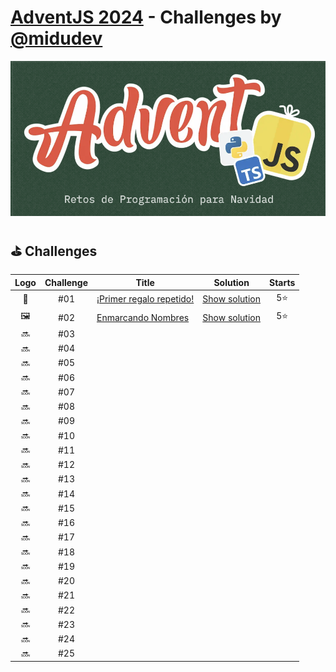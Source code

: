 # [AdventJS 2024][adventjs] - Challenges by [@midudev][midudev]

![AdventJS 2024][adventjs-logo]

## ⛳ Challenges
| Logo | Challenge | Title                                  | Solution                          | Starts |
| :--: | :-------: | -------------------------------------  | :-------------------------------: | :----: |
| 🎁   | #01       | [¡Primer regalo repetido!][01]         | [Show solution](./challenges/01/) | 5⭐️    |
| 🖼️   | #02       | [Enmarcando Nombres][02]               | [Show solution](./challenges/02/) | 5⭐️    |
| 🔜   | #03       | [][03]                                 | [](./challenges/03/)              |        |
| 🔜   | #04       | [][04]                                 | [](./challenges/04/)              |        |
| 🔜   | #05       | [][05]                                 | [](./challenges/05/)              |        |
| 🔜   | #06       | [][06]                                 | [](./challenges/06/)              |        |
| 🔜   | #07       | [][07]                                 | [](./challenges/07/)              |        |
| 🔜   | #08       | [][08]                                 | [](./challenges/08/)              |        |
| 🔜   | #09       | [][09]                                 | [](./challenges/09/)              |        |
| 🔜   | #10       | [][10]                                 | [](./challenges/10/)              |        |
| 🔜   | #11       | [][11]                                 | [](./challenges/11/)              |        |
| 🔜   | #12       | [][12]                                 | [](./challenges/12/)              |        |
| 🔜   | #13       | [][13]                                 | [](./challenges/13/)              |        |
| 🔜   | #14       | [][14]                                 | [](./challenges/14/)              |        |
| 🔜   | #15       | [][15]                                 | [](./challenges/15/)              |        |
| 🔜   | #16       | [][16]                                 | [](./challenges/16/)              |        |
| 🔜   | #17       | [][17]                                 | [](./challenges/17/)              |        |
| 🔜   | #18       | [][18]                                 | [](./challenges/18/)              |        |
| 🔜   | #19       | [][19]                                 | [](./challenges/19/)              |        |
| 🔜   | #20       | [][20]                                 | [](./challenges/20/)              |        |
| 🔜   | #21       | [][21]                                 | [](./challenges/21/)              |        |
| 🔜   | #22       | [][22]                                 | [](./challenges/22/)              |        |
| 🔜   | #23       | [][23]                                 | [](./challenges/23/)              |        |
| 🔜   | #24       | [][24]                                 | [](./challenges/24/)              |        |
| 🔜   | #25       | [][25]                                 | [](./challenges/25/)              |        |


[midudev]: https://midu.dev
[adventjs]: https://adventjs.dev
[adventjs-logo]: /assets/banner_2024.png

[01]: https://adventjs.dev/es/challenges/2024/1
[02]: https://adventjs.dev/es/challenges/2024/2
[03]: https://adventjs.dev/es/challenges/2024/3
[04]: https://adventjs.dev/es/challenges/2024/4
[05]: https://adventjs.dev/es/challenges/2024/5
[06]: https://adventjs.dev/es/challenges/2024/6
[07]: https://adventjs.dev/es/challenges/2024/7
[08]: https://adventjs.dev/es/challenges/2024/8
[09]: https://adventjs.dev/es/challenges/2024/9
[10]: https://adventjs.dev/es/challenges/2024/10
[11]: https://adventjs.dev/es/challenges/2024/11
[12]: https://adventjs.dev/es/challenges/2024/12
[13]: https://adventjs.dev/es/challenges/2024/13
[14]: https://adventjs.dev/es/challenges/2024/14
[15]: https://adventjs.dev/es/challenges/2024/15
[16]: https://adventjs.dev/es/challenges/2024/16
[17]: https://adventjs.dev/es/challenges/2024/17
[18]: https://adventjs.dev/es/challenges/2024/18
[19]: https://adventjs.dev/es/challenges/2024/19
[20]: https://adventjs.dev/es/challenges/2024/20
[21]: https://adventjs.dev/es/challenges/2024/21
[22]: https://adventjs.dev/es/challenges/2024/22
[23]: https://adventjs.dev/es/challenges/2024/23
[24]: https://adventjs.dev/es/challenges/2024/24
[25]: https://adventjs.dev/es/challenges/2024/25

